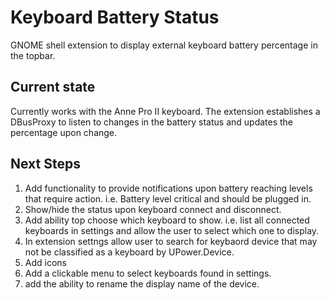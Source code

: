 # Keyboard Battery Status
GNOME shell extension to display external keyboard battery percentage in the topbar.
## Current state
Currently works with the Anne Pro II keyboard. The extension establishes a DBusProxy to listen to changes in the battery status and updates the percentage upon change. 
## Next Steps
1. Add functionality to provide notifications upon battery reaching levels that require action. i.e. Battery level critical and should be plugged in.
2. Show/hide the status upon keyboard connect and disconnect.
3. Add ability top choose which keyboard to show. i.e. list all connected keyboards in settings and allow the user to select which one to display.
4. In extension settngs allow user to search for keybaord device that may not be classified as a keyboard by UPower.Device. 
5. Add icons
6. Add a clickable menu to select keyboards found in settings. 
7. add the ability to rename the display name of the device. 


